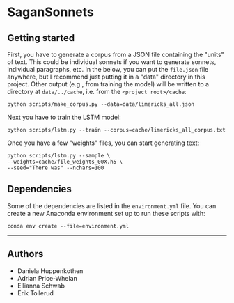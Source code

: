 # SaganSonnets

## Getting started

First, you have to generate a corpus from a JSON file containing the "units" of
text. This could be individual sonnets if you want to generate sonnets,
individual paragraphs, etc. In the below, you can put the `file.json` file
anywhere, but I recommend just putting it in a "data" directory in this project.
Other output (e.g., from training the model) will be written to a directory at
`data/../cache`, i.e. from the `<project root>/cache`:

    python scripts/make_corpus.py --data=data/limericks_all.json

Next you have to train the LSTM model:

    python scripts/lstm.py --train --corpus=cache/limericks_all_corpus.txt

Once you have a few "weights" files, you can start generating text:

    python scripts/lstm.py --sample \
    --weights=cache/file_weights_00X.h5 \
    --seed="There was" --nchars=100

## Dependencies

Some of the dependencies are listed in the `environment.yml` file. You can
create a new Anaconda environment set up to run these scripts with:

    conda env create --file=environment.yml

---

## Authors

* Daniela Huppenkothen
* Adrian Price-Whelan
* Ellianna Schwab
* Erik Tollerud
